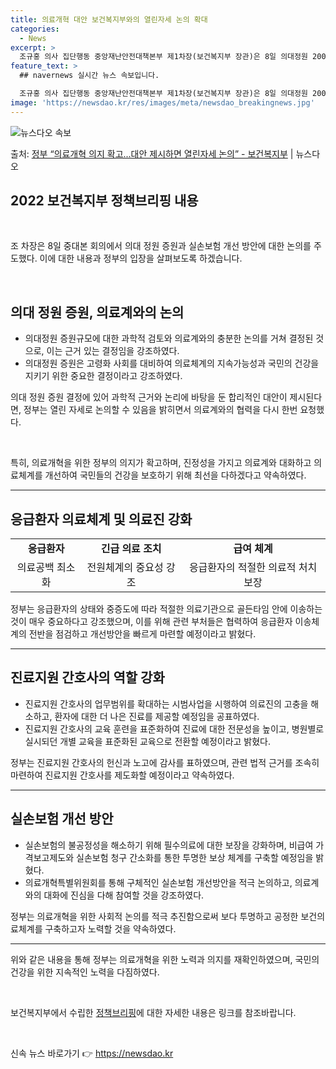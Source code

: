 ```yaml
---
title: 의료개혁 대안 보건복지부와의 열린자세 논의 확대
categories:
  - News
excerpt: >
  조규홍 의사 집단행동 중앙재난안전대책본부 제1차장(보건복지부 장관)은 8일 의대정원 2000명 증원은 과학적…
feature_text: >
  ## navernews 실시간 뉴스 속보입니다.

  조규홍 의사 집단행동 중앙재난안전대책본부 제1차장(보건복지부 장관)은 8일 의대정원 2000명 증원은 과학적…
image: 'https://newsdao.kr/res/images/meta/newsdao_breakingnews.jpg'
---
```


![뉴스다오 속보](https://newsdao.kr/res/images/meta/newsdao_breakingnews.jpg)

<p>출처: <a href="https://newsdao.kr/3535" rel="dofollow">정부  “의료개혁 의지 확고...대안 제시하면 열린자세 논의” - 보건복지부</a> | 뉴스다오</p>

<h2 data-ke-size="size26">2022 보건복지부 정책브리핑 내용</h2>
<br>
<p data-ke-size="size16">조 차장은 8일 중대본 회의에서 의대 정원 증원과 실손보험 개선 방안에 대한 논의를 주도했다. 이에 대한 내용과 정부의 입장을 살펴보도록 하겠습니다.</p>
<br>
<h2 data-ke-size="size24">의대 정원 증원, 의료계와의 논의</h2>
<ul>
  <li>의대정원 증원규모에 대한 과학적 검토와 의료계와의 충분한 논의를 거쳐 결정된 것으로, 이는 근거 있는 결정임을 강조하였다.</li>
  <li>의대정원 증원은 고령화 사회를 대비하여 의료체계의 지속가능성과 국민의 건강을 지키기 위한 중요한 결정이라고 강조하였다.</li>
</ul>
<p data-ke-size="size16">의대 정원 증원 결정에 있어 과학적 근거와 논리에 바탕을 둔 합리적인 대안이 제시된다면, 정부는 열린 자세로 논의할 수 있음을 밝히면서 의료계와의 협력을 다시 한번 요청했다.</p>
<br>
<p data-ke-size="size16">특히, 의료개혁을 위한 정부의 의지가 확고하며, 진정성을 가지고 의료계와 대화하고 의료체계를 개선하여 국민들의 건강을 보호하기 위해 최선을 다하겠다고 약속하였다.</p>
<hr>

<h2 data-ke-size="size24">응급환자 의료체계 및 의료진 강화</h2>
<table style="width: 100%;">
  <tr>
    <td style="text-align: center; height: 17px;"><b>응급환자</b></td>
    <td style="text-align: center; height: 17px;"><b>긴급 의료 조치</b></td>
    <td style="text-align: center; height: 17px;"><b>급여 체계</b></td>
  </tr>
  <tr>
    <td style="text-align: center; height: 17px;">의료공백 최소화</td>
    <td style="text-align: center; height: 17px;">전원체계의 중요성 강조</td>
    <td style="text-align: center; height: 17px;">응급환자의 적절한 의료적 처치 보장</td>
  </tr>
</table>
<p data-ke-size="size16">정부는 응급환자의 상태와 중증도에 따라 적절한 의료기관으로 골든타임 안에 이송하는 것이 매우 중요하다고 강조했으며, 이를 위해 관련 부처들은 협력하여 응급환자 이송체계의 전반을 점검하고 개선방안을 빠르게 마련할 예정이라고 밝혔다.</p>
<hr>

<h2 data-ke-size="size24">진료지원 간호사의 역할 강화</h2>
<ul>
  <li>진료지원 간호사의 업무범위를 확대하는 시범사업을 시행하여 의료진의 고충을 해소하고, 환자에 대한 더 나은 진료를 제공할 예정임을 공표하였다.</li>
  <li>진료지원 간호사의 교육 훈련을 표준화하여 진료에 대한 전문성을 높이고, 병원별로 실시되던 개별 교육을 표준화된 교육으로 전환할 예정이라고 밝혔다.</li>
</ul>
<p data-ke-size="size16">정부는 진료지원 간호사의 헌신과 노고에 감사를 표하였으며, 관련 법적 근거를 조속히 마련하여 진료지원 간호사를 제도화할 예정이라고 약속하였다.</p>
<hr>

<h2 data-ke-size="size24">실손보험 개선 방안</h2>
<ul>
  <li>실손보험의 불공정성을 해소하기 위해 필수의료에 대한 보장을 강화하며, 비급여 가격보고제도와 실손보험 청구 간소화를 통한 투명한 보상 체계를 구축할 예정임을 밝혔다.</li>
  <li>의료개혁특별위원회를 통해 구체적인 실손보험 개선방안을 적극 논의하고, 의료계와의 대화에 진심을 다해 참여할 것을 강조하였다.</li>
</ul>
<p data-ke-size="size16">정부는 의료개혁을 위한 사회적 논의를 적극 추진함으로써 보다 투명하고 공정한 보건의료체계를 구축하고자 노력할 것을 약속하였다.</p>
<hr>

<p data-ke-size="size16">위와 같은 내용을 통해 정부는 의료개혁을 위한 노력과 의지를 재확인하였으며, 국민의 건강을 위한 지속적인 노력을 다짐하였다.</p>
<br>
<p data-ke-size="size16">보건복지부에서 수립한 <a href="https://newsdao.kr/3535">정책브리핑</a>에 대한 자세한 내용은 링크를 참조바랍니다.</p>
<p data-ke-size="size16">&nbsp;</p> 

신속 뉴스 바로가기 👉 <a href="https://newsdao.kr" rel="dofollow">https://newsdao.kr</a>



